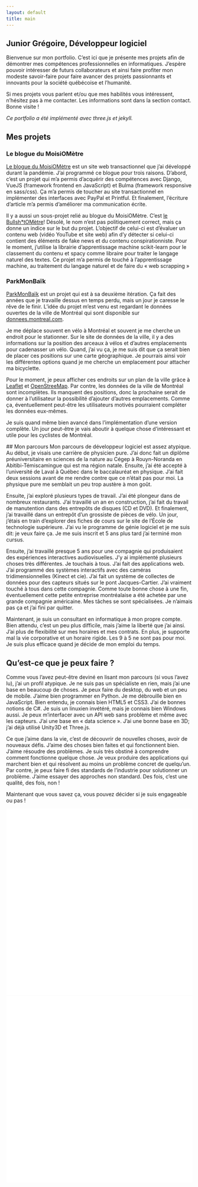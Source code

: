 ```yaml
---
layout: default
title: main
---
```


<section markdown="1" id="intro">



# Junior Grégoire, Développeur logiciel

  Bienvenue sur mon portfolio. C’est ici que je présente mes projets afin de démontrer mes compétences professionnelles en informatiques. J’espère pouvoir intéresser de futurs collaborateurs et ainsi faire profiter mon modeste savoir-faire pour faire avancer des projets passionnants et innovants pour la société québécoise et l’humanité.

  Si mes projets vous parlent et/ou que mes habilités vous intéressent, n’hésitez pas à me contacter. Les informations sont dans la section contact. Bonne visite !

  *Ce portfolio a été implémenté avec three.js et jekyll.*
</section>

<section markdown="1" id="projets">

## Mes projets
### Le blogue du MoisiOMètre

[Le blogue du MoisiOMètre](https://moisiometre.xyz) est un site web transactionnel que j’ai développé durant la pandémie. J’ai programmé ce blogue pour trois raisons. D’abord, c’est un projet qui m’a permis d’acquérir des compétences avec Django, VueJS (framework frontend en JavaScript) et Bulma (framework responsive en sass/css). Ça m’a permis de toucher au site transactionnel en implémenter des interfaces avec PayPal et Printful. Et finalement, l’écriture d’article m’a permis d’améliorer ma communication écrite.

Il y a aussi un sous-projet relié au blogue du MoisiOMètre. C’est [le Bullsh*tOMètre](https://moisiometre.xyz/bullshit)! Désolé, le nom n’est pas politiquement correct, mais ça donne un indice sur le but du projet. L’objectif de celui-ci est d’évaluer un contenu web (vidéo YouTube et site web) afin d’y détecter si celui-ci contient des éléments de fake news et du contenu conspirationniste. Pour le moment, j’utilise la librairie d’apprentissage machine scikit-learn pour le classement du contenu et spacy comme libraire pour traiter le langage naturel des textes. Ce projet m’a permis de touché à l’apprentissage machine, au traitement du langage naturel et de faire du « web scrapping »

### ParkMonBaïk

[ParkMonBaïk](https://parkmonbaik.xyz) est un projet qui est à sa deuxième itération. Ça fait des années que je travaille dessus en temps perdu, mais un jour je caresse le rêve de le finir. L’idée du projet m’est venu est regardant le données ouvertes de la ville de Montréal qui sont disponible sur [donnees.montreal.com](https://donnees.montreal.ca/).

Je me déplace souvent en vélo à Montréal et souvent je me cherche un endroit pour le stationner. Sur le site de données de la ville, il y a des informations sur la position des arceaux à vélos et d’autres emplacements pour cadenasser un vélo. Quand, j’ai vu ça, je me suis dit que ça serait bien de placer ces positions sur une carte géographique. Je pourrais ainsi voir les différentes options quand je me cherche un emplacement pour attacher ma bicyclette.

Pour le moment, je peux afficher ces endroits sur un plan de la ville grâce à [Leaflet](https://leafletjs.com/) et [OpenStreeMap](https://www.openstreetmap.org/). Par contre, les données de la ville de Montréal sont  incomplètes. Ils manquent des positions, donc la prochaine serait de donner à l’utilisateur la possibilité d’ajouter d’autres emplacements. Comme ça, éventuellement peut-être les utilisateurs motivés pourraient compléter les données eux-mêmes.

Je suis quand même bien avancé dans l’implémentation d’une version complète. Un jour peut-être je vais aboutir à quelque chose d’intéressant et utile pour les cyclistes de Montréal.

</section>

<section markdown="1" id="parcours">
## Mon parcours
Mon parcours de développeur logiciel est assez atypique. Au début, je visais une carrière de physicien pure. J’ai donc fait un diplôme préuniversitaire en sciences de la nature au Cégep à Rouyn-Noranda en Abitibi-Témiscamingue qui est ma région natale. Ensuite, j’ai été accepté à l’université de Laval à Québec dans le baccalauréat en physique. J’ai fait deux sessions avant de me rendre contre que ce n’était pas pour moi. La physique pure me semblait un peu trop austère à mon goût.

Ensuite, j’ai exploré plusieurs types de travail. J’ai été plongeur dans de nombreux restaurants. J’ai travaillé un an en construction, j’ai fait du travail de manutention dans des entrepôts de disques (CD et DVD). Et finalement, j’ai travaillé dans un entrepôt d’un grossiste de pièces de vélo.
Un jour, j’étais en train d’explorer des fiches de cours sur le site de l’École de technologie supérieure. J’ai vu le programme de génie logiciel et je me suis dit: je veux faire ça. Je me suis inscrit et 5 ans plus tard j’ai terminé mon cursus.

Ensuite, j’ai travaillé presque 5 ans pour une compagnie qui produisaient des expériences interactives audiovisuelles. J’y ai implémenté plusieurs choses très différentes. Je touchais à tous. J’ai fait des applications web. J’ai programmé des systèmes interactifs avec des caméras tridimensionnelles (Kinect et cie). J’ai fait un système de collectes de données pour des capteurs situés sur le pont Jacques-Cartier. J’ai vraiment touché à tous dans cette compagnie. Comme toute bonne chose à une fin, éventuellement cette petite entreprise montréalaise a été achetée par une grande compagnie américaine. Mes tâches se sont spécialisées. Je n’aimais pas ça et j’ai fini par quitter.

Maintenant, je suis un consultant en informatique à mon propre compte. Bien attendu, c’est un peu plus difficile, mais j’aime la liberté que j’ai ainsi. J’ai plus de flexibilité sur mes horaires et mes contrats. En plus, je supporte mal la vie corporative et un horaire rigide. Les 9 à 5 ne sont pas pour moi. Je suis plus efficace quand je décide de mon emploi du temps.

</section>

<section id="peuxfaire" markdown="1">

## Qu’est-ce que je peux faire ?

Comme vous l’avez peut-être deviné en lisant mon parcours (si vous l’avez lu), j’ai un profil atypique. Je ne suis pas un spécialiste en rien, mais j’ai une base en beaucoup de choses. Je peux faire du desktop, du web et un peu de mobile. J’aime bien programmer en Python. Je me débrouille bien en JavaScript. Bien entendu, je connais bien HTML5 et CSS3. J’ai de bonnes notions de C#. Je suis un linuxien invétéré, mais je connais bien Windows aussi. Je peux m’interfacer avec un API web sans problème et même avec les capteurs. J’ai une base en « data science ». J’ai une bonne base en 3D; j’ai déjà utilisé Unity3D et Three.js.

Ce que j’aime dans la vie, c’est de découvrir de nouvelles choses, avoir de nouveaux défis. J’aime des choses bien faites et qui fonctionnent bien.  J’aime résoudre des problèmes. Je suis très obstiné à comprendre comment fonctionne quelque chose. Je veux produire des applications qui marchent bien et qui résolvent au moins un problème concret de quelqu’un.  Par contre, je peux faire fi des standards de l’industrie pour solutionner un problème. J’aime essayer des approches non standard. Des fois, c’est une qualité, des fois, non !

Maintenant que vous savez ça, vous pouvez décider si je suis engageable ou pas !

</section>

<section markdown="0" id="contact">
  <div class="contacts">
    <span><a href="mailto:{{site.email}}"><img src="./assets/images/email.svg" alt="icon courriel"></a></span>
    <span><a href="https://github.com/{{site.github_username}}"><img src="./assets/images/github.svg" alt="icon github"></a></span>
  </div>
</section>

